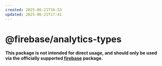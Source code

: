 ```yaml
---
created: 2025-06-21T16:53
updated: 2025-06-21T17:41
---
```

# @firebase/analytics-types

**This package is not intended for direct usage, and should only be used via the officially supported [firebase](https://www.npmjs.com/package/firebase) package.**
